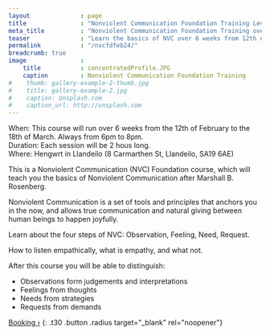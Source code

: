 ```yaml
---
layout              : page
title               : "Nonviolent Communication Foundation Training Level 1"
meta_title          : "Nonviolent Communication Foundation Training over 6 weeks from 12th of February to 18th of March NVC"
teaser              : "Learn the basics of NVC over 6 weeks from 12th of February to 18th of March"
permalink           : "/nvcfdfeb24/"
breadcrumb: true
image               : 
    title           : concentratedProfile.JPG
    caption         : Nonviolent Communication Foundation Training
#    thumb: gallery-example-2-thumb.jpg
#    title: gallery-example-2.jpg
#    caption: Unsplash.com
#    caption_url: http://unsplash.com
---
```


When: This course will run over 6 weeks from the 12th of February to the 18th of March. Always from 6pm to 8pm.  
Duration: Each session will be 2 hous long.  
Where: Hengwrt in Llandeilo (8 Carmarthen St, Llandeilo, SA19 6AE)

This is a Nonviolent Communication (NVC) Foundation course, which will teach you the basics of Nonviolent Communication after Marshall B. Rosenberg.

Nonviolent Communication is a set of tools and principles that anchors you in the now, and allows true communication and natural giving between human beings to happen joyfully.

Learn about the four steps of NVC: Observation, Feeling, Need, Request.

How to listen empathically, what is empathy, and what not.

After this course you will be able to distinguish:
- Observations form judgements and interpretations
- Feelings from thoughts
- Needs from strategies
- Requests from demands

[Booking ›](https://app.workshop-angel.com/form.php?h=1&t=0&e=9b9f181d08c3a21f)
{: .t30 .button .radius target="_blank" rel="noopener"}
 
